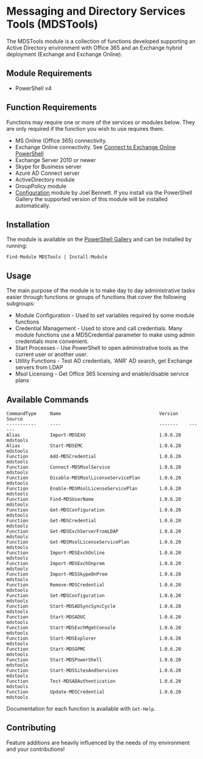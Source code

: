 # Messaging and Directory Services Tools (MDSTools)  
The MDSTools module is a collection of functions developed supporting an Active Directory environment with Office 365 and an Exchange hybrid deployment (Exchange and Exchange Online).  

## Module Requirements
* PowerShell v4

## Function Requirements
Functions may require one or more of the services or modules below. They are only required if the function you wish to use requires them. 
* MS Online (Office 365) connectivity.
* Exchange Online connectivity.  See [Connect to Exchange Online PowerShell](https://technet.microsoft.com/en-us/library/jj984289(v=exchg.160).aspx)
* Exchange Server 2010 or newer
* Skype for Business server
* Azure AD Connect server
* ActiveDirectory module
* GroupPolicy module
* [Configuration](https://www.powershellgallery.com/packages/Configuration) module by Joel Bennett.  If you install via the PowerShell Gallery the supported version of this module will be installed automatically.

## Installation
The module is available on the [PowerShell Gallery](https://www.powershellgallery.com/packages/mdstools) and can be installed by running:

`Find-Module MDSTools | Install-Module`

## Usage
The main purpose of the module is to make day to day administrative tasks easier through functions or groups of functions that cover the following subgroups:

* Module Configuration - Used to set variables required by some module functions
* Credential Management - Used to store and call credentials.  Many module functions use a MDSCredential parameter to make using admin credentials more convenient.
* Start Processes - Use PowerShell to open administrative tools as the current user or another user.
* Utility Functions - Test AD credentials, 'ANR' AD search, get Exchange servers from LDAP
* Msol Licensing - Get Office 365 licensing and enable/disable service plans

## Available Commands  

    CommandType     Name                                    Version    Source
    -----------     ----                                    -------    ------
    Alias           Import-MDSEXO                           1.0.6.20   mdstools
    Alias           Start-MDSEMC                            1.0.6.20   mdstools
    Function        Add-MDSCredential                       1.0.6.20   mdstools
    Function        Connect-MDSMsolService                  1.0.6.20   mdstools
    Function        Disable-MDSMsolLicenseServicePlan       1.0.6.20   mdstools
    Function        Enable-MDSMsolLicenseServicePlan        1.0.6.20   mdstools
    Function        Find-MDSUserName                        1.0.6.20   mdstools
    Function        Get-MDSConfiguration                    1.0.6.20   mdstools
    Function        Get-MDSCredential                       1.0.6.20   mdstools
    Function        Get-MDSExchServerFromLDAP               1.0.6.20   mdstools
    Function        Get-MDSMsolLicenseServicePlan           1.0.6.20   mdstools
    Function        Import-MDSExchOnline                    1.0.6.20   mdstools
    Function        Import-MDSExchOnprem                    1.0.6.20   mdstools
    Function        Import-MDSSkypeOnPrem                   1.0.6.20   mdstools
    Function        Remove-MDSCredential                    1.0.6.20   mdstools
    Function        Set-MDSConfiguration                    1.0.6.20   mdstools
    Function        Start-MDSADSyncSyncCycle                1.0.6.20   mdstools
    Function        Start-MDSADUC                           1.0.6.20   mdstools
    Function        Start-MDSExchMgmtConsole                1.0.6.20   mdstools
    Function        Start-MDSExplorer                       1.0.6.20   mdstools
    Function        Start-MDSGPMC                           1.0.6.20   mdstools
    Function        Start-MDSPowerShell                     1.0.6.20   mdstools
    Function        Start-MDSSitesAndServices               1.0.6.20   mdstools
    Function        Test-MDSADAuthentication                1.0.6.20   mdstools
    Function        Update-MDSCredential                    1.0.6.20   mdstools

Documentation for each function is available with `Get-Help`.

## Contributing
Feature additions are heavily influenced by the needs of my environment and your contributions!
